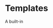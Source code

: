 # Templates

A built-in <template> element serves as a storage for HTML markup templates. The browser ignores it contents, only checks for syntax validity, but we can access and use it in JavaScript, to create other elements.

In theory, we could create any invisible element somewhere in HTML for HTML markup storage purposes. What’s special about <template>?

First, its content can be any valid HTML, even if it normally requires a proper enclosing tag.

For example, we can put there a table row <tr>:

~~~
<template>
  <tr>
    <td>Contents</td>
  </tr>
</template>
~~~

Usually, if we try to put <tr> inside, say, a <div>, the browser detects the invalid DOM structure and “fixes” it, adds <table> around. That’s not what we want. On the other hand, <template> keeps exactly what we place there.

We can put styles and scripts into <template> as well:

~~~
<template>
  <style>
    p { font-weight: bold; }
  </style>
  <script>
    alert("Hello");
  </script>
</template>
~~~

The browser considers <template> content “out of the document”: styles are not applied, scripts are not executed, <video autoplay> is not run, etc.

The content becomes live (styles apply, scripts run etc) when we insert it into the document.

Inserting template
The template content is available in its content property as a DocumentFragment – a special type of DOM node.

We can treat it as any other DOM node, except one special property: when we insert it somewhere, its children are inserted instead.

For example:

~~~
<template id="tmpl">
  <script>
    alert("Hello");
  </script>
  <div class="message">Hello, world!</div>
</template>

<script>
  let elem = document.createElement('div');

  // Clone the template content to reuse it multiple times
  elem.append(tmpl.content.cloneNode(true));

  document.body.append(elem);
  // Now the script from <template> runs
</script>
~~~

Let’s rewrite a Shadow DOM example from the previous chapter using <template>:

~~~
<template id="tmpl">
  <style> p { font-weight: bold; } </style>
  <p id="message"></p>
</template>

<div id="elem">Click me</div>

<script>
  elem.onclick = function() {
    elem.attachShadow({mode: 'open'});

    elem.shadowRoot.append(tmpl.content.cloneNode(true)); // (*)

    elem.shadowRoot.getElementById('message').innerHTML = "Hello from the shadows!";
  };
</script>
~~~

In the line (*) when we clone and insert tmpl.content, as its DocumentFragment, its children (<style>, <p>) are inserted instead.

They form the shadow DOM:

~~~
<div id="elem">
  #shadow-root
    <style> p { font-weight: bold; } </style>
    <p id="message"></p>
</div>
~~~

## The BaseComponent in NYAF

The NYAF base class takes care of the template behavior. It uses the template element if needed to create a shadow DOM. The main part is in the *setup* method:

~~~
protected setup() {
  this.lifeCycleState = LifeCycle.PreRender;
  if ((<any>this.constructor).withShadow) {
    const template = document.createElement('template');
    template.innerHTML = this.render();
    if (!this.shadowRoot || this.shadowRoot.mode === 'closed') {
      this.attachShadow({ mode: 'open' });
      // copy styles to shadow if shadowed and there is something to add
      if ((<any>this.constructor).useParentStyles && (<any>this.constructor).globalStyle) {
        const style = document.createElement('style');
        style.textContent = (<any>this.constructor).globalStyle;
        this.shadowRoot.appendChild(style);
      }
      this.shadowRoot.appendChild(template.content.cloneNode(true));
    }
  } else {
    this.innerHTML = this.render();
  }
  this.lifeCycleState = LifeCycle.Load;
}
~~~



Summary
To summarize:

<template> content can be any syntactically correct HTML.
<template> content is considered “out of the document”, so it doesn’t affect anything.
We can access template.content from JavaScript, clone it to reuse in a new component.
The <template> tag is quite unique, because:

The browser checks HTML syntax inside it (as opposed to using a template string inside a script).
…But still allows use of any top-level HTML tags, even those that don’t make sense without proper wrappers (e.g. <tr>).
The content becomes interactive: scripts run, <video autoplay> plays etc, when inserted into the document.
The <template> element does not feature any iteration mechanisms, data binding or variable substitutions, but we can implement those on top of it.
